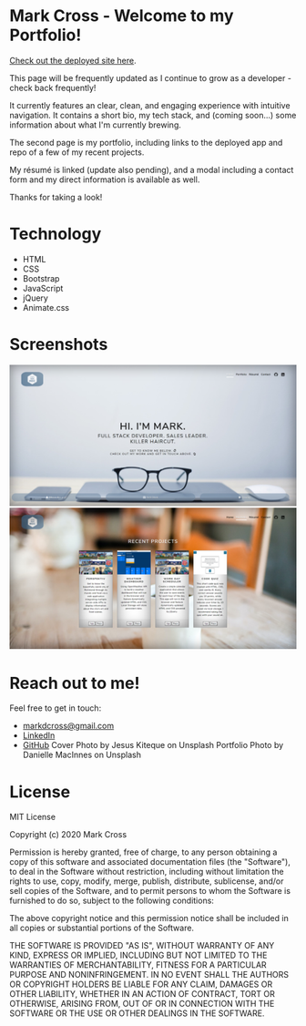 # Mark Cross - Welcome to my Portfolio!

[Check out the deployed site here](https://markdcross.github.io/).

This page will be frequently updated as I continue to grow as a developer - check back frequently!

It currently features an clear, clean, and engaging experience with intuitive navigation. It contains a short bio, my tech stack, and (coming soon...) some information about what I'm currently brewing.

The second page is my portfolio, including links to the deployed app and repo of a few of my recent projects.

My résumé is linked (update also pending), and a modal including a contact form and my direct information is available as well.

Thanks for taking a look!

# Technology

-   HTML
-   CSS
-   Bootstrap
-   JavaScript
-   jQuery
-   Animate.css

# Screenshots

![About Me](./assets/images/screenshot1.png)
![Portfolio](./assets/images/screenshot2.png)

# Reach out to me!

Feel free to get in touch:

-   <markdcross@gmail.com>
-   [LinkedIn](https://www.linkedin.com/in/markdcross/)
-   [GitHub](https://github.com/markdcross)
    Cover Photo by Jesus Kiteque on Unsplash Portfolio Photo by Danielle MacInnes on Unsplash

# License

MIT License

Copyright (c) 2020 Mark Cross

Permission is hereby granted, free of charge, to any person obtaining a copy of this software and associated documentation files (the "Software"), to deal in the Software without restriction, including without limitation the rights to use, copy, modify, merge, publish, distribute, sublicense, and/or sell copies of the Software, and to permit persons to whom the Software is furnished to do so, subject to the following conditions:

The above copyright notice and this permission notice shall be included in all copies or substantial portions of the Software.

THE SOFTWARE IS PROVIDED "AS IS", WITHOUT WARRANTY OF ANY KIND, EXPRESS OR IMPLIED, INCLUDING BUT NOT LIMITED TO THE WARRANTIES OF MERCHANTABILITY, FITNESS FOR A PARTICULAR PURPOSE AND NONINFRINGEMENT. IN NO EVENT SHALL THE AUTHORS OR COPYRIGHT HOLDERS BE LIABLE FOR ANY CLAIM, DAMAGES OR OTHER LIABILITY, WHETHER IN AN ACTION OF CONTRACT, TORT OR OTHERWISE, ARISING FROM, OUT OF OR IN CONNECTION WITH THE SOFTWARE OR THE USE OR OTHER DEALINGS IN THE SOFTWARE.
